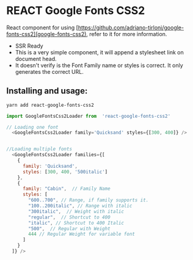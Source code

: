 # REACT Google Fonts CSS2

React component for using [https://github.com/adriano-tirloni/google-fonts-css2](google-fonts-css2), refer to it for more information.

- SSR Ready
- This is a very simple component, it will append a stylesheet link on document head.
- It doesn't verify is the Font Family name or styles is correct. It only generates the correct URL.
    
## Installing and usage:

```bash 
yarn add react-google-fonts-css2
```

```javascript
import GoogleFontsCss2Loader from  'react-google-fonts-css2'

// Loading one font
  <GoogleFontsCss2Loader family='Quicksand' styles={[300, 400]} /> 


//Loading multiple fonts
  <GoogleFontsCss2Loader families={[
    {
      family: 'Quicksand',
      styles: [300, 400, '500italic']
    },
    {
      family: "Cabin",  // Family Name
      styles: [
        "600..700", // Range, if family supports it.
        "100..200italic", // Range with italic
        "300italic",  // Weight with italic
        "regular",  // Shortcut to 400
        "italic", // Shortcut to 400 Italic
        "500",  // Regular with Weight
        444 // Regular Weight for variable font
      ]
    }
  ]} /> 


```

